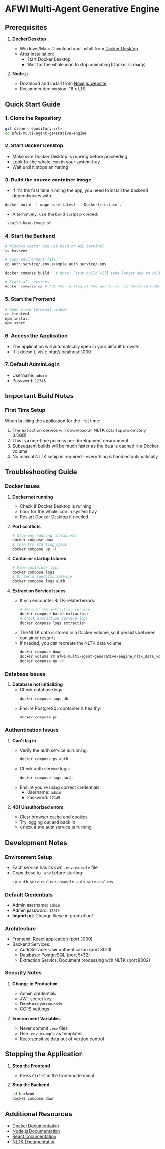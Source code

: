 # AFWI Multi-Agent Generative Engine

## Prerequisites

1. **Docker Desktop**
   - Windows/Mac: Download and install from [Docker Desktop](https://www.docker.com/products/docker-desktop)
   - After installation:
     - Start Docker Desktop
     - Wait for the whale icon to stop animating (Docker is ready)

2. **Node.js**
   - Download and install from [Node.js website](https://nodejs.org/)
   - Recommended version: 18.x LTS

## Quick Start Guide

### 1. Clone the Repository
```bash
git clone <repository-url>
cd afwi-multi-agent-generative-engine
```

### 2. Start Docker Desktop
- Make sure Docker Desktop is running before proceeding
- Look for the whale icon in your system tray
- Wait until it stops animating

### 3. Build the source container image

- If it's the first time running the app, you need to install the backend dependencies with:
```bash
docker build -t mage-base:latest -f Dockerfile.base .
```
- Alternatvely, use the build script provided:
```bash
.\build-base-image.sh
```

### 4. Start the Backend
```bash
# Windows users: Use Git Bash or WSL terminal
cd backend

# Copy environment file
cp auth_service/.env.example auth_service/.env

docker compose build   # Note: First build will take longer due to NLTK data download (about 3.5GB)

# Start all services
docker compose up # Add the -d flag at the end to run in detached mode and hide the logs
```

### 5. Start the Frontend
```bash
# Open a new terminal window
cd frontend
npm install
npm start
```

### 6. Access the Application
- The application will automatically open in your default browser
- If it doesn't, visit: http://localhost:3000

### 7. Default AdminLog In
- Username: `admin`
- Password: `12345`

## Important Build Notes

### First Time Setup
When building the application for the first time:
1. The extraction service will download all NLTK data (approximately 3.5GB)
2. This is a one-time process per development environment
3. Subsequent builds will be much faster as the data is cached in a Docker volume
4. No manual NLTK setup is required - everything is handled automatically

## Troubleshooting Guide

### Docker Issues
1. **Docker not running**
   - Check if Docker Desktop is running
   - Look for the whale icon in system tray
   - Restart Docker Desktop if needed

2. **Port conflicts**
   ```bash
   # Stop any running containers
   docker compose down
   # Then try starting again
   docker compose up -d
   ```

3. **Container startup failures**
   ```bash
   # View container logs
   docker compose logs
   # Or for a specific service
   docker compose logs auth
   ```

4. **Extraction Service Issues**
   - If you encounter NLTK-related errors:
     ```bash
     # Rebuild the extraction service
     docker compose build extraction
     # Check extraction service logs
     docker compose logs extraction
     ```
   - The NLTK data is stored in a Docker volume, so it persists between container restarts
   - If needed, you can recreate the NLTK data volume:
     ```bash
     docker compose down
     docker volume rm afwi-multi-agent-generative-engine_nltk_data_volume
     docker compose up -d
     ```

### Database Issues
1. **Database not initializing**
   - Check database logs:
     ```bash
     docker compose logs db
     ```
   - Ensure PostgreSQL container is healthy:
     ```bash
     docker compose ps
     ```

### Authentication Issues
1. **Can't log in**
   - Verify the auth service is running:
     ```bash
     docker compose ps auth
     ```
   - Check auth service logs:
     ```bash
     docker compose logs auth
     ```
   - Ensure you're using correct credentials:
     - Username: `admin`
     - Password: `12345`

2. **401 Unauthorized errors**
   - Clear browser cache and cookies
   - Try logging out and back in
   - Check if the auth service is running

## Development Notes

### Environment Setup
- Each service has its own `.env.example` file
- Copy these to `.env` before starting:
  ```bash
  cp auth_service/.env.example auth_service/.env
  ```

### Default Credentials
- Admin username: `admin`
- Admin password: `12345`
- **Important**: Change these in production!

### Architecture
- Frontend: React application (port 3000)
- Backend Services:
  - Auth Service: User authentication (port 8010)
  - Database: PostgreSQL (port 5432)
  - Extraction Service: Document processing with NLTK (port 8002)

### Security Notes
1. **Change in Production**:
   - Admin credentials
   - JWT secret key
   - Database passwords
   - CORS settings

2. **Environment Variables**:
   - Never commit `.env` files
   - Use `.env.example` as templates
   - Keep sensitive data out of version control

## Stopping the Application

1. **Stop the Frontend**
   - Press `Ctrl+C` in the frontend terminal

2. **Stop the Backend**
   ```bash
   cd backend
   docker compose down
   ```

## Additional Resources
- [Docker Documentation](https://docs.docker.com/)
- [Node.js Documentation](https://nodejs.org/docs)
- [React Documentation](https://reactjs.org/)
- [NLTK Documentation](https://www.nltk.org/)